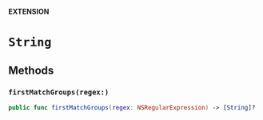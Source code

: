 **EXTENSION**

# `String`

## Methods
### `firstMatchGroups(regex:)`

```swift
public func firstMatchGroups(regex: NSRegularExpression) -> [String]?
```
